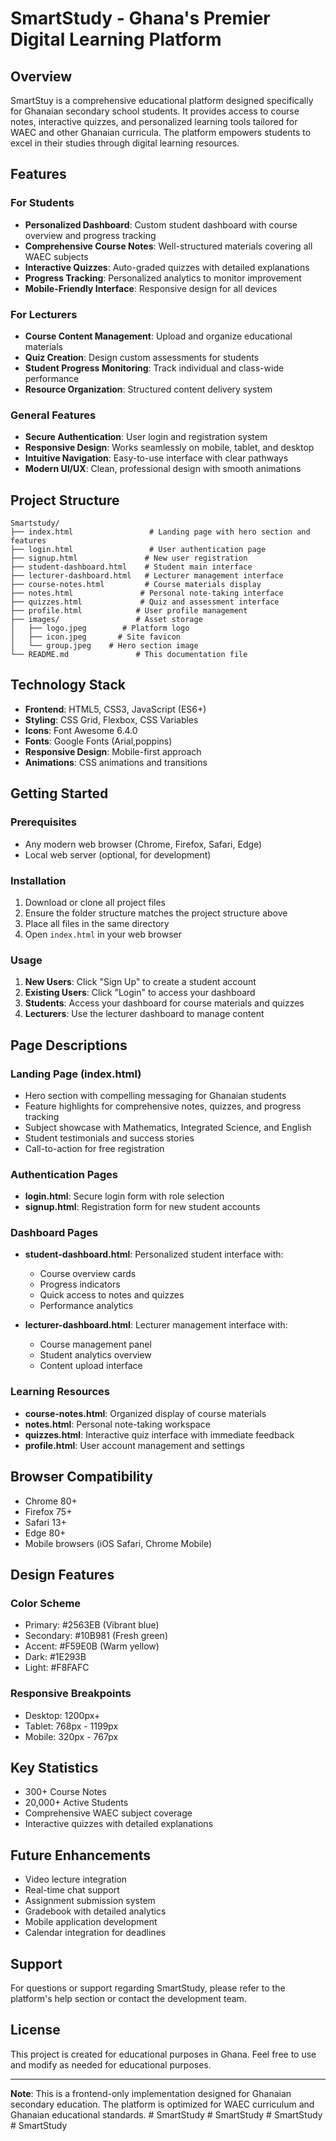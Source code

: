 # SmartStudy - Ghana's Premier Digital Learning Platform

## Overview
SmartStuy is a comprehensive educational platform designed specifically for Ghanaian secondary school students. It provides access to course notes, interactive quizzes, and personalized learning tools tailored for WAEC and other Ghanaian curricula. The platform empowers students to excel in their studies through digital learning resources.

## Features

### For Students
- **Personalized Dashboard**: Custom student dashboard with course overview and progress tracking
- **Comprehensive Course Notes**: Well-structured materials covering all WAEC subjects
- **Interactive Quizzes**: Auto-graded quizzes with detailed explanations
- **Progress Tracking**: Personalized analytics to monitor improvement
- **Mobile-Friendly Interface**: Responsive design for all devices

### For Lecturers
- **Course Content Management**: Upload and organize educational materials
- **Quiz Creation**: Design custom assessments for students
- **Student Progress Monitoring**: Track individual and class-wide performance
- **Resource Organization**: Structured content delivery system

### General Features
- **Secure Authentication**: User login and registration system
- **Responsive Design**: Works seamlessly on mobile, tablet, and desktop
- **Intuitive Navigation**: Easy-to-use interface with clear pathways
- **Modern UI/UX**: Clean, professional design with smooth animations

## Project Structure

```
Smartstudy/
├── index.html                 # Landing page with hero section and features
├── login.html                 # User authentication page
├── signup.html               # New user registration
├── student-dashboard.html    # Student main interface
├── lecturer-dashboard.html   # Lecturer management interface
├── course-notes.html         # Course materials display
├── notes.html               # Personal note-taking interface
├── quizzes.html             # Quiz and assessment interface
├── profile.html            # User profile management
├── images/                 # Asset storage
│   ├── logo.jpeg        # Platform logo
│   ├── icon.jpeg       # Site favicon
│   └── group.jpeg    # Hero section image
└── README.md               # This documentation file
```

## Technology Stack

- **Frontend**: HTML5, CSS3, JavaScript (ES6+)
- **Styling**: CSS Grid, Flexbox, CSS Variables
- **Icons**: Font Awesome 6.4.0
- **Fonts**: Google Fonts (Arial,poppins)
- **Responsive Design**: Mobile-first approach
- **Animations**: CSS animations and transitions

## Getting Started

### Prerequisites
- Any modern web browser (Chrome, Firefox, Safari, Edge)
- Local web server (optional, for development)

### Installation
1. Download or clone all project files
2. Ensure the folder structure matches the project structure above
3. Place all files in the same directory
4. Open `index.html` in your web browser

### Usage
1. **New Users**: Click "Sign Up" to create a student account
2. **Existing Users**: Click "Login" to access your dashboard
3. **Students**: Access your dashboard for course materials and quizzes
4. **Lecturers**: Use the lecturer dashboard to manage content

## Page Descriptions

### Landing Page (index.html)
- Hero section with compelling messaging for Ghanaian students
- Feature highlights for comprehensive notes, quizzes, and progress tracking
- Subject showcase with Mathematics, Integrated Science, and English
- Student testimonials and success stories
- Call-to-action for free registration

### Authentication Pages
- **login.html**: Secure login form with role selection
- **signup.html**: Registration form for new student accounts

### Dashboard Pages
- **student-dashboard.html**: Personalized student interface with:
  - Course overview cards
  - Progress indicators
  - Quick access to notes and quizzes
  - Performance analytics

- **lecturer-dashboard.html**: Lecturer management interface with:
  - Course management panel
  - Student analytics overview
  - Content upload interface

### Learning Resources
- **course-notes.html**: Organized display of course materials
- **notes.html**: Personal note-taking workspace
- **quizzes.html**: Interactive quiz interface with immediate feedback
- **profile.html**: User account management and settings

## Browser Compatibility

- Chrome 80+
- Firefox 75+
- Safari 13+
- Edge 80+
- Mobile browsers (iOS Safari, Chrome Mobile)

## Design Features

### Color Scheme
- Primary: #2563EB (Vibrant blue)
- Secondary: #10B981 (Fresh green)
- Accent: #F59E0B (Warm yellow)
- Dark: #1E293B
- Light: #F8FAFC

### Responsive Breakpoints
- Desktop: 1200px+
- Tablet: 768px - 1199px
- Mobile: 320px - 767px

## Key Statistics
- 300+ Course Notes
- 20,000+ Active Students
- Comprehensive WAEC subject coverage
- Interactive quizzes with detailed explanations

## Future Enhancements
- Video lecture integration
- Real-time chat support
- Assignment submission system
- Gradebook with detailed analytics
- Mobile application development
- Calendar integration for deadlines

## Support
For questions or support regarding SmartStudy, please refer to the platform's help section or contact the development team.

## License
This project is created for educational purposes in Ghana. Feel free to use and modify as needed for educational purposes.

---

**Note**: This is a frontend-only implementation designed for Ghanaian secondary education. The platform is optimized for WAEC curriculum and Ghanaian educational standards.
#   S m a r t S t u d y  
 #   S m a r t S t u d y  
 #   S m a r t S t u d y  
 #   S m a r t S t u d y  
 